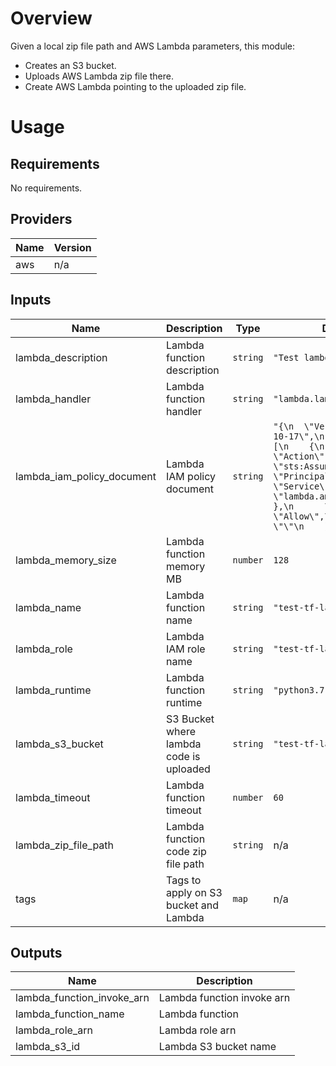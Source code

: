 # Overview

Given a local zip file path and AWS Lambda parameters, this module:

- Creates an S3 bucket.
- Uploads AWS Lambda zip file there.
- Create AWS Lambda pointing to the uploaded zip file.

# Usage
<!-- BEGINNING OF PRE-COMMIT-TERRAFORM DOCS HOOK -->
## Requirements

No requirements.

## Providers

| Name | Version |
|------|---------|
| aws | n/a |

## Inputs

| Name | Description | Type | Default | Required |
|------|-------------|------|---------|:--------:|
| lambda\_description | Lambda function description | `string` | `"Test lambda"` | no |
| lambda\_handler | Lambda function handler | `string` | `"lambda.lambda_handler"` | no |
| lambda\_iam\_policy\_document | Lambda IAM policy document | `string` | `"{\n  \"Version\": \"2012-10-17\",\n  \"Statement\": [\n    {\n      \"Action\": \"sts:AssumeRole\",\n      \"Principal\": {\n        \"Service\": \"lambda.amazonaws.com\"\n      },\n      \"Effect\": \"Allow\",\n      \"Sid\": \"\"\n    }\n  ]\n}\n"` | no |
| lambda\_memory\_size | Lambda function memory MB | `number` | `128` | no |
| lambda\_name | Lambda function name | `string` | `"test-tf-lambda"` | no |
| lambda\_role | Lambda IAM role name | `string` | `"test-tf-lambda-role"` | no |
| lambda\_runtime | Lambda function runtime | `string` | `"python3.7"` | no |
| lambda\_s3\_bucket | S3 Bucket where lambda code is uploaded | `string` | `"test-tf-lambda-s3"` | no |
| lambda\_timeout | Lambda function timeout | `number` | `60` | no |
| lambda\_zip\_file\_path | Lambda function code zip file path | `string` | n/a | yes |
| tags | Tags to apply on S3 bucket and Lambda | `map` | n/a | yes |

## Outputs

| Name | Description |
|------|-------------|
| lambda\_function\_invoke\_arn | Lambda function invoke arn |
| lambda\_function\_name | Lambda function |
| lambda\_role\_arn | Lambda role arn |
| lambda\_s3\_id | Lambda S3 bucket name |

<!-- END OF PRE-COMMIT-TERRAFORM DOCS HOOK -->
